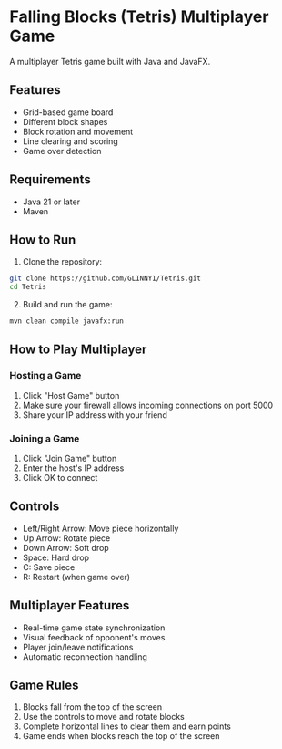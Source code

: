 # Falling Blocks (Tetris) Multiplayer Game

A multiplayer Tetris game built with Java and JavaFX.

## Features

- Grid-based game board
- Different block shapes
- Block rotation and movement
- Line clearing and scoring
- Game over detection

## Requirements

- Java 21 or later
- Maven

## How to Run

1. Clone the repository:
```bash
git clone https://github.com/GLINNY1/Tetris.git
cd Tetris
```

2. Build and run the game:
```bash
mvn clean compile javafx:run
```

## How to Play Multiplayer

### Hosting a Game
1. Click "Host Game" button
2. Make sure your firewall allows incoming connections on port 5000
3. Share your IP address with your friend

### Joining a Game
1. Click "Join Game" button
2. Enter the host's IP address
3. Click OK to connect

## Controls

- Left/Right Arrow: Move piece horizontally
- Up Arrow: Rotate piece
- Down Arrow: Soft drop
- Space: Hard drop
- C: Save piece
- R: Restart (when game over)

## Multiplayer Features

- Real-time game state synchronization
- Visual feedback of opponent's moves
- Player join/leave notifications
- Automatic reconnection handling

## Game Rules

1. Blocks fall from the top of the screen
2. Use the controls to move and rotate blocks
3. Complete horizontal lines to clear them and earn points
4. Game ends when blocks reach the top of the screen 